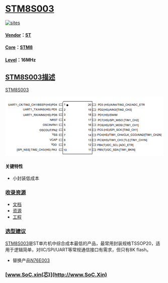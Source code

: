 ﻿# [STM8S003](https://github.com/SoCXin/STM8S003)

[![sites](http://182.61.61.133/link/resources/SoC.png)](http://SoC.Xin)

#### [Vendor](https://github.com/SoCXin/Vendor)：[ST](https://www.ST.com)
#### [Core](https://github.com/SoCXin/STM8)：[STM8](https://github.com/SoCXin/STM8)
#### [Level](https://github.com/SoCXin/Level)：16MHz

## [STM8S003描述](https://github.com/SoCXin/STM8S003/wiki)

[STM8S003](https://github.com/SoCXin/STM8S003)

[![sites](docs/STM8S003F3.png)](https://www.st.com/en/microcontrollers-microprocessors/stm8s003f3.html)

#### 关键特性

* 小封装低成本

### [收录资源](https://github.com/SoCXin/STM8S003)

* [文档](docs/)
* [资源](src/)
* [工程](project/)
### [选型建议](https://github.com/SoCXin)

[STM8S003](https://github.com/SoCXin/STM8S003)是ST单片机中综合成本最低的产品，最常用封装规格TSSOP20，适用于逻辑简单，对IIC/SPI/UART等常规通信接口有需求，但只有8K flash。

- 替换产品[N76E003](https://github.com/SoCXin/N76E003)

###  [www.SoC.xin(芯)](http://www.SoC.Xin)
